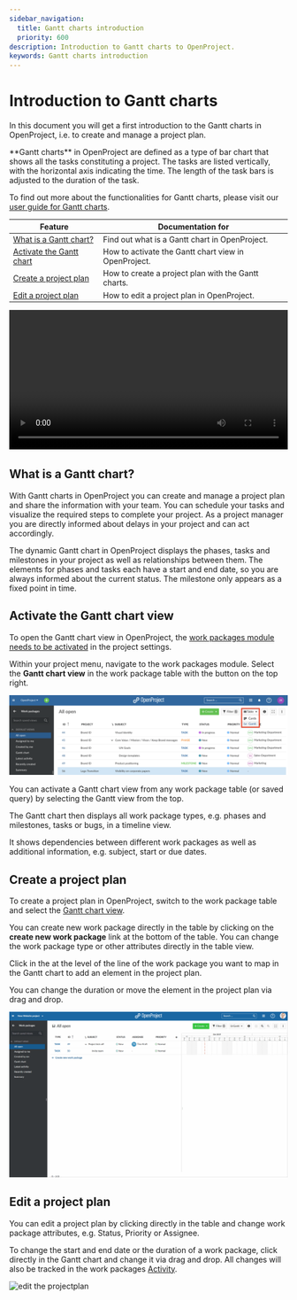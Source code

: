 ```yaml
---
sidebar_navigation:
  title: Gantt charts introduction
  priority: 600
description: Introduction to Gantt charts to OpenProject.
keywords: Gantt charts introduction
---
```


# Introduction to Gantt charts

In this document you will get a first introduction to the Gantt charts in OpenProject, i.e. to create and manage a project plan.

<div class="glossary">
**Gantt charts** in OpenProject are defined as a type of bar chart that shows all the tasks constituting a project. The tasks are listed vertically, with the horizontal axis indicating the time. The length of the task bars is adjusted to the duration of the task.
</div>

To find out more about the functionalities for Gantt charts, please visit our [user guide for Gantt charts](../../user-guide/gantt-chart).

| Feature                                                    | Documentation for                                    |
|------------------------------------------------------------|------------------------------------------------------|
| [What is a Gantt chart?](#what-is-a-gantt-chart)           | Find out what is a Gantt chart in OpenProject.       |
| [Activate the Gantt chart](#activate-the-gantt-chart-view) | How to activate the Gantt chart view in OpenProject. |
| [Create a project plan](#create-a-project-plan)            | How to create a project plan with the Gantt charts.  |
| [Edit a project plan](#edit-a-project-plan)                | How to edit a project plan in OpenProject.           |

<video src="https://openproject-docs.s3.eu-central-1.amazonaws.com/videos/OpenProject-Project-Plan-and-Timelines-Gantt-charts.mp4" type="video/mp4" controls="" style="width:100%"></video>

## What is a Gantt chart?

With Gantt charts in OpenProject you can create and manage a project plan and share the information with your team. You can schedule your tasks and visualize the required steps to complete your project. As a project manager you are directly informed about delays in your project and can act accordingly.

The dynamic Gantt chart in OpenProject displays the phases, tasks and milestones in your project as well as relationships between them. The elements for phases and tasks each have a start and end date, so you are always informed about the current status. The milestone only appears as a fixed point in time.

## Activate the Gantt chart view

To open the Gantt chart view in OpenProject, the [work packages module needs to be activated](../../user-guide/activity) in the project settings.

Within your project menu, navigate to the work packages module. Select the **Gantt chart view** in the work package table with the button on the top right.

![open the gantt chart view](gantt-chart-view.png)

You can activate a Gantt chart view from any work package table (or saved query) by selecting the Gantt view from the top.

The Gantt chart then displays all work package types, e.g. phases and milestones, tasks or bugs, in a timeline view.

It shows dependencies between different work packages as well as additional information, e.g. subject, start or due dates.

## Create a project plan

To create a project plan in OpenProject, switch to the work package table and select the [Gantt chart view](#activate-the-gantt-chart-view).

You can create new work package directly in the table by clicking on the **create new work package** link at the bottom of the table. You can change the work package type or other attributes directly in the table view.

Click in the at the level of the line of the work package you want to map in the Gantt chart to add an element in the project plan. 

You can change the duration or move the element in the project plan via drag and drop.

![create projectplan](create-projectplan-1571743591204.gif)

## Edit a project plan

You can edit a project plan by clicking directly in the table and change work package attributes, e.g. Status, Priority or Assignee.

To change the start and end date or the duration of a work package, click directly in the Gantt chart and change it via drag and drop.
All changes will also be tracked in the work packages [Activity](../../user-guide/activity).

![edit the projectplan](edit-projectplan.gif)

